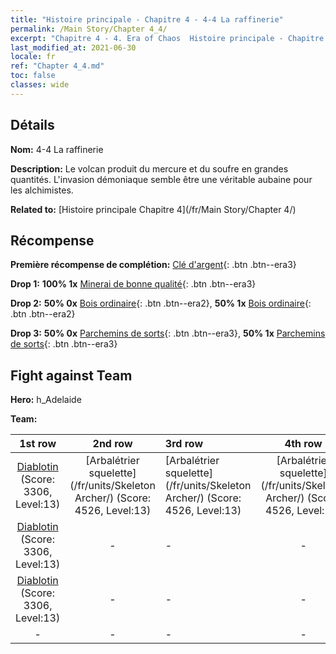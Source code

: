 ```yaml
---
title: "Histoire principale - Chapitre 4 - 4-4 La raffinerie"
permalink: /Main Story/Chapter 4_4/
excerpt: "Chapitre 4 - 4. Era of Chaos  Histoire principale - Chapitre 4_4. 4-4 La raffinerie"
last_modified_at: 2021-06-30
locale: fr
ref: "Chapter 4_4.md"
toc: false
classes: wide
---
```


## Détails

 **Nom:** 4-4 La raffinerie

 **Description:** Le volcan produit du mercure et du soufre en grandes quantités. L'invasion démoniaque semble être une véritable aubaine pour les alchimistes.

 **Related to:** [Histoire principale Chapitre 4](/fr/Main Story/Chapter 4/)

## Récompense

 **Première récompense de complétion:** [Clé d'argent](/ItemsFR/con_693/){: .btn .btn--era3}

 **Drop 1:** **100% 1x** [Minerai de bonne qualité](/ItemsFR/mat_12/){: .btn .btn--era3}

 **Drop 2:** **50% 0x** [Bois ordinaire](/ItemsFR/mat_7/){: .btn .btn--era2}, **50% 1x** [Bois ordinaire](/ItemsFR/mat_7/){: .btn .btn--era2}

 **Drop 3:** **50% 0x** [Parchemins de sorts](/ItemsFR/con_694/){: .btn .btn--era3}, **50% 1x** [Parchemins de sorts](/ItemsFR/con_694/){: .btn .btn--era3}


## Fight against Team
 **Hero:** h_Adelaide

 **Team:**


  | 1st row | 2nd row | 3rd row | 4th row |
  |:----:|:----:|:----|:----:|
  | [Diablotin](/fr/units/Imp/) (Score: 3306, Level:13)  | [Arbalétrier squelette](/fr/units/Skeleton Archer/) (Score: 4526, Level:13)  | [Arbalétrier squelette](/fr/units/Skeleton Archer/) (Score: 4526, Level:13)  | [Arbalétrier squelette](/fr/units/Skeleton Archer/) (Score: 4526, Level:13)  |
  | [Diablotin](/fr/units/Imp/) (Score: 3306, Level:13)  | - | - | - |
  | [Diablotin](/fr/units/Imp/) (Score: 3306, Level:13)  | - | - | - |
  | - | - | - | - |


